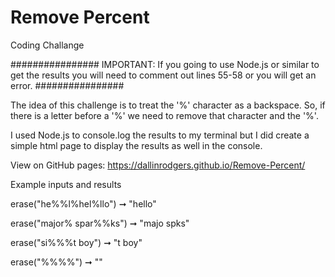# Remove Percent
 Coding Challange
 
 ################
 IMPORTANT: If you going to use Node.js or similar to get the results you will need to comment out lines 55-58 or you will get an error.
 ################

The idea of this challenge is to treat the '%' character as a backspace. So, if there is a letter before a '%' we need to remove that character and the '%'.

I used Node.js to console.log the results to my terminal but I did create a simple html page to display the results as well in the console.

View on GitHub pages: https://dallinrodgers.github.io/Remove-Percent/

Example inputs and results

erase("he%%l%hel%llo") ➞ "hello"

erase("major% spar%%ks") ➞ "majo spks"

erase("si%%%t boy") ➞ "t boy"

erase("%%%%") ➞ ""
